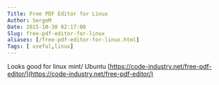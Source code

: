 ```yaml
---
Title: Free PDF Editor for Linux
Author: SergeM
Date: 2015-10-30 02:17:00
Slug: free-pdf-editor-for-linux
aliases: [/free-pdf-editor-for-linux.html]
Tags: [ useful,linux]
---
```




Looks good for linux mint/ Ubuntu
[https://code-industry.net/free-pdf-editor/](https://code-industry.net/free-pdf-editor/)
